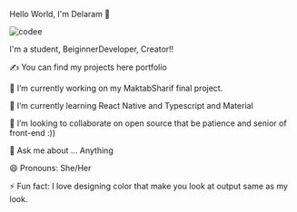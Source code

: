 Hello World, I'm Delaram 👋

![codee](https://user-images.githubusercontent.com/103545728/184159434-5a30eab8-2969-41ca-97d6-9bec8df733ee.jpg)



I'm a student,  BeiginnerDeveloper, Creator!!


✍ You can find my projects here portfolio

🔭 I’m currently working on my MaktabSharif final project.

🌱 I’m currently learning React Native and Typescript and Material

👯 I’m looking to collaborate on open source that be patience and senior of front-end :))

💬 Ask me about ... Anything

😄 Pronouns: She/Her

⚡ Fun fact: I love designing color that make you look at output same as my look.
